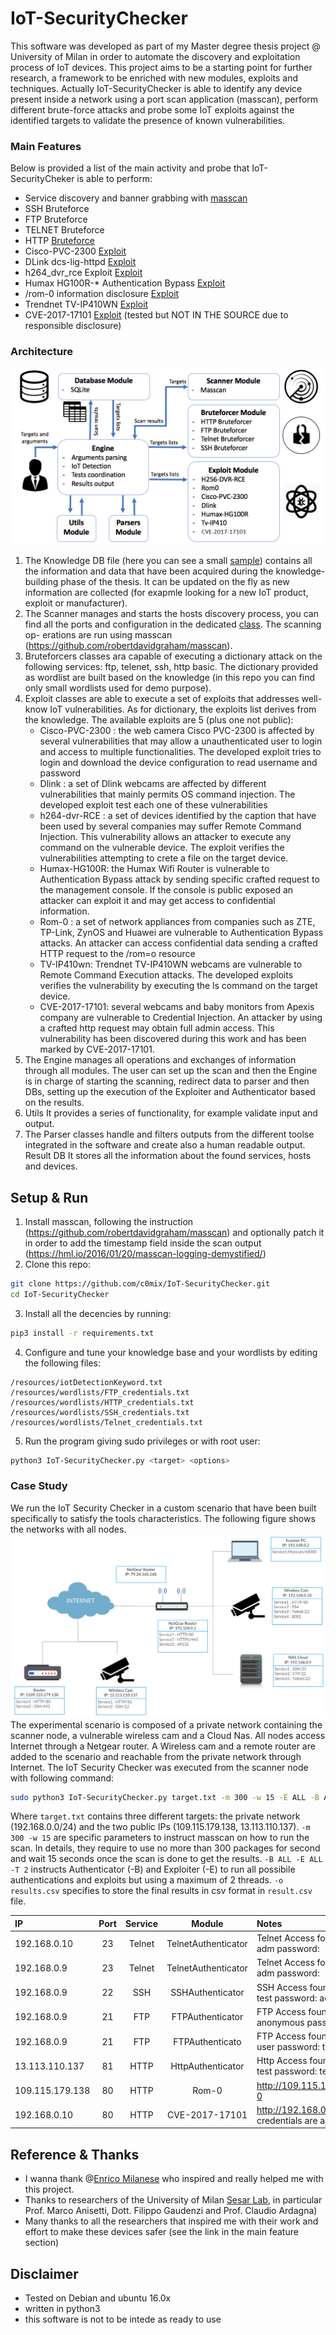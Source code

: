 # IoT-SecurityChecker
This software was developed as part of my Master degree thesis project @ University of Milan in order to automate the discovery and exploitation process of IoT devices. This project aims to be a starting point for further research, a framework to be enriched with new modules, exploits and techniques. Actually IoT-SecurityChecker is able to identify any device present inside a network using a port scan application (masscan), perform different brute-force attacks and probe some IoT exploits against the identified targets to validate the presence of known vulnerabilities.
### Main Features
Below is provided a list of the main activity and probe that IoT-SecurityCheker is able to perform:

- Service discovery and banner grabbing with [masscan][7]
- SSH Bruteforce
- FTP Bruteforce
- TELNET Bruteforce
- HTTP [Bruteforce][1]
- Cisco-PVC-2300 [Exploit][2]
- DLink dcs-lig-httpd [Exploit][3]
- h264_dvr_rce Exploit [Exploit][4]
- Humax HG100R-* Authentication Bypass [Exploit][5]
- /rom-0 information disclosure [Exploit][6]
- Trendnet TV-IP410WN [Exploit][2]
- CVE-2017-17101 [Exploit][8] (tested but NOT IN THE SOURCE due to responsible disclosure)
 
### Architecture
![alt text](/resources/images/architettura.png "Architecture")

1. The Knowledge DB file (here you can see a small [sample](/resources/iotDetectionKeyword.txt)) contains all the information and data that have been acquired
during the knowledge-building phase of the thesis. It can be updated on the
fly as new information are collected (for exapmle looking for a new IoT product, exploit or manufacturer).
2. The Scanner manages and starts the hosts discovery process, you can find all the ports and configuration in the dedicated [class](/scanners/Masscan_Scanner.py). The scanning op-
erations are run using masscan (https://github.com/robertdavidgraham/masscan).
3. Bruteforcers classes ara capable of executing a dictionary attack on the following services: ftp,
telenet, ssh, http basic. The dictionary provided as wordlist are built based on the knowledge (in this repo you can find only small wordlists used for demo purpose).
4. Exploit classes are able to execute a set of exploits that addresses well-know IoT
vulnerabilities. As for dictionary, the exploits list derives from the knowledge.
The available exploits are 5 (plus one not public):
    - Cisco-PVC-2300 : the web camera Cisco PVC-2300 is affected by several
vulnerabilities that may allow a unauthenticated user to login and access to
multiple functionalities. The developed exploit tries to login and download
the device configuration to read username and password
    - Dlink : a set of Dlink webcams are affected by different vulnerabilities that
mainly permits OS command injection. The developed exploit test each one
of these vulnerabilities
    - h264-dvr-RCE : a set of devices identified by the caption  that
have been used by several companies may suffer Remote Command Injection. This vulnerability allows an attacker to execute any command on the
vulnerable device. The exploit verifies the vulnerabilities attempting to crete
a file on the target device.
    - Humax-HG100R: the Humax Wifi Router is vulnerable to Authentication
Bypass attack by sending specific crafted request to the management console.
If the console is public exposed an attacker can exploit it and may get access
to confidential information.
    - Rom-0 : a set of network appliances from companies such as ZTE, TP-Link,
ZynOS and Huawei are vulnerable to Authentication Bypass attacks. An
attacker can access confidential data sending a crafted HTTP request to the
/rom=o resource
    - TV-IP410wn: Trendnet TV-IP410WN webcams are vulnerable to Remote
Command Execution attacks. The developed exploits verifies the vulnerability by executing the ls command on the target device.
    - CVE-2017-17101: several webcams and baby monitors from Apexis company are
vulnerable to Credential Injection. An attacker by using a crafted http request may obtain full admin access. This vulnerability has been discovered
during this work and has been marked by CVE-2017-17101.
5. The Engine manages all operations and exchanges of information through all
modules. The user can set up the scan and then the Engine is in charge of
starting the scanning, redirect data to parser and then DBs, setting up the
execution of the Exploiter and Authenticator based on the results.
6. Utils It provides a series of functionality, for example validate input and output.
7. The Parser classes handle and filters outputs from the different toolse integrated in the software and create also a human readable output.
Result DB It stores all the information about the found services, hosts and
devices.

## Setup & Run
1. Install masscan, following the instruction (https://github.com/robertdavidgraham/masscan) and optionally patch it in order to add the timestamp field inside the scan output (https://hml.io/2016/01/20/masscan-logging-demystified/)
2. Clone this repo: 
```bash
git clone https://github.com/c0mix/IoT-SecurityChecker.git
cd IoT-SecurityChecker
```
3. Install all the decencies by running: 
```bash
pip3 install -r requirements.txt
```
4. Configure and tune your knowledge base and your wordlists by editing the following files:
```
/resources/iotDetectionKeyword.txt
/resources/wordlists/FTP_credentials.txt
/resources/wordlists/HTTP_credentials.txt
/resources/wordlists/SSH_credentials.txt
/resources/wordlists/Telnet_credentials.txt
```
5. Run the program giving sudo privileges or with root user:
```bash
python3 IoT-SecurityChecker.py <target> <options>
```

### Case Study
We run the IoT Security Checker in a custom scenario that have been built
specifically to satisfy the tools characteristics. The following figure shows the networks
with all nodes. 
![alt text](/resources/images/testcase.png "Test Case Lab")
The experimental scenario is composed of a private network containing the scanner node, a vulnerable wireless cam and a Cloud Nas. All nodes
access Internet through a Netgear router. A Wireless cam and a remote router are
added to the scenario and reachable from the private network through Internet.
The IoT Security Checker was executed from the scanner node with following
command:
```bash
sudo python3 IoT-SecurityChecker.py target.txt -m 300 -w 15 -E ALL -B ALL -T 2 -o result.csv
```
Where `target.txt` contains three different targets: the private network (192.168.0.0/24) and the two public IPs (109.115.179.138, 13.113.110.137).
`-m 300 -w 15` are specific parameters to instruct masscan on how to run the scan.
In details, they require to use no more than 300 packages for second and wait
15 seconds once the scan is done to get the results.
`-B ALL -E ALL -T 2` instructs Authenticator (-B) and Exploiter (-E) to run
all possibile authentications and exploits but using a maximum of 2 threads.
`-o results.csv` specifies to store the final results in csv format in `result.csv` file.

| IP              |   Port   |   Service   |   Module               | Notes                                          
|:---------------|:--:|:-------:| :--------------------:| :--------------------------------------------------------- 
| 192.168.0.10    | 23 | Telnet  | TelnetAuthenticator  | Telnet Access found username: adm password:                
| 192.168.0.9     | 23 | Telnet  | TelnetAuthenticator  | Telnet Access found username: adm password:                
| 192.168.0.9     | 22 | SSH     | SSHAuthenticator     | SSH Access found username: test password: admin            
| 192.168.0.9     | 21 | FTP     | FTPAuthenticator     | FTP Access found username: anonymous password:             
| 192.168.0.9     | 21 | FTP     | FTPAuthenticato      | FTP Access found username: user password: test             
| 13.113.110.137  | 81 | HTTP    | HttpAuthenticator    | Http Access found username: test password: test            
| 109.115.179.138 | 80 | HTTP    | Rom-0                | http://109.115.179.138:80/rom-0                            
| 192.168.0.10    | 80 | HTTP    | CVE-2017-17101       | http://192.168.0.10:80 new credentials are admin:hacked 


## Reference & Thanks
- I wanna thank @[Enrico Milanese](https://www.linkedin.com/in/enricomilanese/) who inspired and really helped me with this project.
- Thanks to researchers of the University of Milan [Sesar Lab](http://sesar.di.unimi.it/), in particular Prof. Marco Anisetti, Dott. Filippo Gaudenzi and Prof. Claudio Ardagna)
- Many thanks to all the researchers that inspired me with their work and effort to make these devices safer (see the link in the main feature section)


[1]: https://github.com/erforschr/http-auth-bruteforcer
[2]: https://media.blackhat.com/us-13/US-13-Heffner-Exploiting-Network-Surveillance-Cameras-Like-A-Hollywood-Hacker-Slides.pdf
[3]: https://www.coresecurity.com/advisories/d-link-ip-cameras-multiple-vulnerabilities
[4]: http://www.kerneronsec.com/2016/02/remote-code-execution-in-cctv-dvrs-of.html
[5]: https://www.cvedetails.com/cve/CVE-2017-11435/
[6]: http://rootatnasro.wordpress.com/2014/01/11/how-i-saved-your-a-from-the-zynos-rom-0-attack-full-disclosure/
[7]: https://github.com/robertdavidgraham/masscan
[8]: https://medium.com/@lorenzo.comi93/break-into-2k-ip-camera-cb65bbac9e8c
## Disclaimer
- Tested on Debian and ubuntu 16.0x
- written in python3
- this software is not to be intede as ready to use
